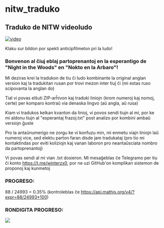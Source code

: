 # nitw_traduko
## Traduko de NITW videoludo

[![video](http://www.nightinthewoods.com/images/banner.jpg)](https://www.youtube.com/watch?v=u17kM8oSz3k)

Klaku sur bildon por spekti anticipfilmeton pri la ludo!

### Bonvenon al ĉiuj eblaj partoprenantoj en la esperantigo de "Night in the Woods" en "Nokto en la Arbaro"!

Mi deziras krei la tradukon de tiu ĉi ludo kombinante la original anglan version kaj la tradukitan rusan por trovi mezon inter tiuj ĉi (mi estas ruso scipovanta la anglan do)

Tial vi povas elŝuti ZIP-arĥivon kaj traduki liniojn (krom numeroj kaj nomoj, certe) per komparo kontraû via denaska lingvo (aû angla, aû rusa)

Kiam vi tradukos kelkan kvanton da linioj, vi povos sendi tiujn al mi, por ke mi aldonu tiujn al "esperantaj frazoj.txt" post analizo por kombini ambaû versiojn ĝuste

Pro la antaûnumerigo ne zorgu ke vi konfuzu min, mi enmetu viajn liniojn laû numeroj vice, sed elektu parton faran disde jam tradukataj (pro tio mi kontaktindas por eviti koliziojn kaj vanan laboron pro neantaûsciata nombro da partoprenantoj)

Vi povas sendi al mi vian .txt dosieron. Mi mesaĝeblas ĉe Telegramo per tiu ĉi konto https://t.me/winterzx0, por ne uzi GitHub'on komplikan sistemon de proponoj kaj kunmetoj

### PROGRESO:

88 / 24993 = 0.35% (kontroleblas ĉe https://api.mathjs.org/v4/?expr=88/24993*100)

### RONDIGITA PROGRESO:

![](https://geps.dev/progress/0)
